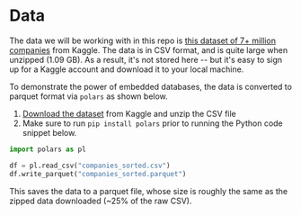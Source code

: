 # Data

The data we will be working with in this repo is [this dataset of 7+ million companies](https://www.kaggle.com/datasets/peopledatalabssf/free-7-million-company-dataset) from Kaggle. The data is in CSV format, and is quite large when unzipped (1.09 GB). As a result, it's not stored here -- but it's easy to sign up for a Kaggle account and download it to your local machine.

To demonstrate the power of embedded databases, the data is converted to parquet format via `polars` as shown below.

1. [Download the dataset](https://www.kaggle.com/datasets/peopledatalabssf/free-7-million-company-dataset/download?datasetVersionNumber=1) from Kaggle and unzip the CSV file
2. Make sure to run `pip install polars` prior to running the Python code snippet below.

```py
import polars as pl

df = pl.read_csv("companies_sorted.csv")
df.write_parquet("companies_sorted.parquet")
```

This saves the data to a parquet file, whose size is roughly the same as the zipped data downloaded (~25% of the raw CSV).
